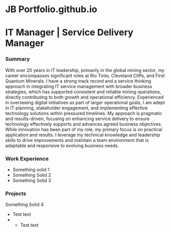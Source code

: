 # JB Portfolio.github.io
# IT Manager | Service Delivery Manager

### Summary
With over 20 years in IT leadership, primarily in the global mining sector, my career encompasses significant roles at Rio Tinto, Cleveland
Cliffs, and First Quantum Minerals. I have a strong track record and a service thinking approach in integrating IT service management with
broader business strategies, which has supported consistent and reliable mining operations, directly contributing to both growth and
operational efficiency. Experienced in overseeing digital initiatives as part of larger operational goals, I am adept in IT planning, stakeholder
engagement, and implementing effective technology solutions within pressured timelines. My approach is pragmatic and results-driven,
focusing on enhancing service delivery to ensure technology effectively supports and advances agreed business objectives. While
innovation has been part of my role, my primary focus is on practical application and results. I leverage my technical knowledge and
leadership skills to drive improvements and maintain a team environment that is adaptable and responsive to evolving business needs.

### Work Experience
- Something solid 1
- Something Solid 2
- Something Solid 3

### Projects
Something Solid 4
- Test text
- - Test text
